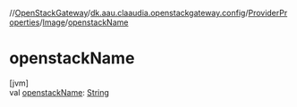 //[OpenStackGateway](../../../../index.md)/[dk.aau.claaudia.openstackgateway.config](../../index.md)/[ProviderProperties](../index.md)/[Image](index.md)/[openstackName](openstack-name.md)

# openstackName

[jvm]\
val [openstackName](openstack-name.md): [String](https://kotlinlang.org/api/latest/jvm/stdlib/kotlin/-string/index.html)
